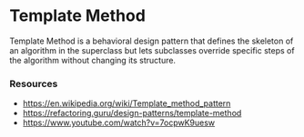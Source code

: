 # Template Method

Template Method is a behavioral design pattern that defines the skeleton of an algorithm in the superclass but lets subclasses override specific steps of the algorithm without changing its structure.

### Resources

- https://en.wikipedia.org/wiki/Template_method_pattern
- https://refactoring.guru/design-patterns/template-method
- https://www.youtube.com/watch?v=7ocpwK9uesw
